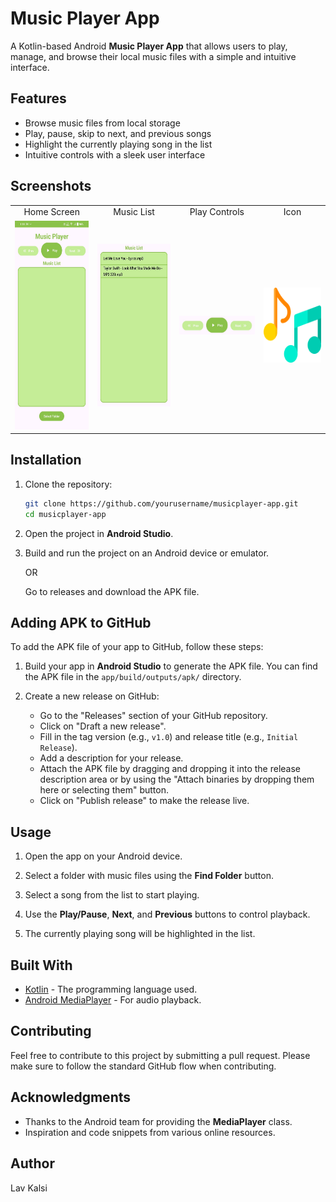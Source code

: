 # Music Player App

A Kotlin-based Android **Music Player App** that allows users to play, manage, and browse their local music files with a simple and intuitive interface.

## Features

- Browse music files from local storage
- Play, pause, skip to next, and previous songs
- Highlight the currently playing song in the list
- Intuitive controls with a sleek user interface

## Screenshots

<table>
  <tr>
    <td align="center">Home Screen</td>
    <td align="center">Music List</td>
    <td align="center">Play Controls</td>
    <td align="center">Icon</td>
  </tr>
  <tr>
    <td><img src="https://github.com/LavKalsi/MusicPlayer/blob/master/Screenshots/HomeScreen.jpg" width="150" height="334"/></td>
    <td><img src="https://github.com/LavKalsi/MusicPlayer/blob/master/Screenshots/MusicList.jpg" width="150" height="260"/></td>
    <td><img src="https://github.com/LavKalsi/MusicPlayer/blob/master/Screenshots/PlayControls.jpg" width="150" height="30"/></td>
    <td><img src="https://github.com/LavKalsi/MusicPlayer/blob/master/Screenshots/Icon.png" width="120" height="120"/></td>
  </tr>
</table>

## Installation

1. Clone the repository:

    ```bash
    git clone https://github.com/yourusername/musicplayer-app.git
    cd musicplayer-app
    ```

2. Open the project in **Android Studio**.

3. Build and run the project on an Android device or emulator.

    OR

    Go to releases and download the APK file.

## Adding APK to GitHub

To add the APK file of your app to GitHub, follow these steps:

1. Build your app in **Android Studio** to generate the APK file. You can find the APK file in the `app/build/outputs/apk/` directory.

2. Create a new release on GitHub:
    - Go to the "Releases" section of your GitHub repository.
    - Click on "Draft a new release".
    - Fill in the tag version (e.g., `v1.0`) and release title (e.g., `Initial Release`).
    - Add a description for your release.
    - Attach the APK file by dragging and dropping it into the release description area or by using the "Attach binaries by dropping them here or selecting them" button.
    - Click on "Publish release" to make the release live.

## Usage

1. Open the app on your Android device.
   
2. Select a folder with music files using the **Find Folder** button.

3. Select a song from the list to start playing.
   
4. Use the **Play/Pause**, **Next**, and **Previous** buttons to control playback.

5. The currently playing song will be highlighted in the list.

## Built With

- [Kotlin](https://kotlinlang.org/) - The programming language used.
- [Android MediaPlayer](https://developer.android.com/reference/android/media/MediaPlayer) - For audio playback.

## Contributing

Feel free to contribute to this project by submitting a pull request. Please make sure to follow the standard GitHub flow when contributing.

## Acknowledgments

- Thanks to the Android team for providing the **MediaPlayer** class.
- Inspiration and code snippets from various online resources.

## Author
Lav Kalsi
